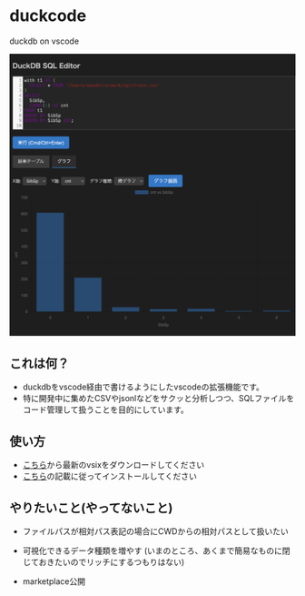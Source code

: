 # duckcode

duckdb on vscode

![duckcode](img/image.png)

## これは何？

- duckdbをvscode経由で書けるようにしたvscodeの拡張機能です。
- 特に開発中に集めたCSVやjsonlなどをサクッと分析しつつ、SQLファイルをコード管理して扱うことを目的にしています。

## 使い方

- [こちら](https://github.com/marufeuille/duckcode/releases)から最新のvsixをダウンロードしてください
- [こちら](https://learn.microsoft.com/ja-jp/visualstudio/ide/finding-and-using-visual-studio-extensions?view=vs-2022#install-without-using-extension-manager)の記載に従ってインストールしてください

## やりたいこと(やってないこと)

- ファイルパスが相対パス表記の場合にCWDからの相対パスとして扱いたい

- 可視化できるデータ種類を増やす (いまのところ、あくまで簡易なものに閉じておきたいのでリッチにするつもりはない)

- marketplace公開
